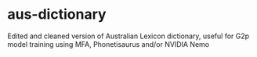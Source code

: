 # aus-dictionary
Edited and cleaned version of Australian Lexicon dictionary, useful for G2p model training using MFA, Phonetisaurus and/or NVIDIA Nemo

